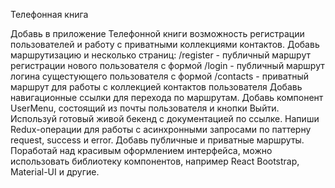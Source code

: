 Телефонная книга

Добавь в приложение Телефонной книги возможность регистрации пользователей и работу с приватными коллекциями контактов.
Добавь маршрутизацию и несколько страниц:
/register - публичный маршрут регистрации нового пользователя с формой
/login - публичный маршрут логина сущестующего пользователя с формой
/contacts - приватный маршрут для работы с коллекцией контактов пользователя
Добавь навигационные ссылки для перехода по маршрутам.
Добавь компонент UserMenu, состоящий из почты пользователя и кнопки Выйти.
Используй готовый живой бекенд с документацией по ссылке.
Напиши Redux-операции для работы с асинхронными запросами по паттерну request, success и error.
Добавь публичные и приватные маршруты.
Поработай над красивым оформлением интерфейса, можно использовать библиотеку компонентов, например React Bootstrap, Material-UI и другие.
